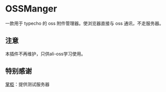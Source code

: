 # OSSManger

一款用于 typecho 的 oss 附件管理器。使浏览器直接与 oss 通讯，不走服务器。

## 注意

本插件不再维护，只供ali-oss学习使用。

## 特别感谢

[掌柜](https://xq9.net/)：提供测试服务器
